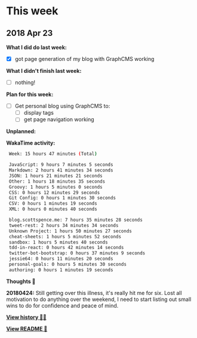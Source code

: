 # This week

## 2018 Apr 23

**What I did do last week:**

* [x] got page generation of my blog with GraphCMS working

**What I didn't finish last week:**

* [ ] nothing!

**Plan for this week:**

* [ ] Get personal blog using GraphCMS to:
  * [ ] display tags
  * [ ] get page navigation working

**Unplanned:**

**WakaTime activity:**

```sh
 Week: 15 hours 47 minutes (Total)

 JavaScript: 9 hours 7 minutes 5 seconds
 Markdown: 2 hours 41 minutes 34 seconds
 JSON: 1 hours 21 minutes 21 seconds
 Other: 1 hours 18 minutes 35 seconds
 Groovy: 1 hours 5 minutes 0 seconds
 CSS: 0 hours 12 minutes 29 seconds
 Git Config: 0 hours 1 minutes 30 seconds
 CSV: 0 hours 1 minutes 19 seconds
 XML: 0 hours 0 minutes 40 seconds

 blog.scottspence.me: 7 hours 35 minutes 28 seconds
 tweet-rest: 2 hours 34 minutes 34 seconds
 Unknown Project: 1 hours 50 minutes 27 seconds
 cheat-sheets: 1 hours 5 minutes 52 seconds
 sandbox: 1 hours 5 minutes 40 seconds
 tdd-in-react: 0 hours 42 minutes 14 seconds
 twitter-bot-bootstrap: 0 hours 37 minutes 9 seconds
 jessie64: 0 hours 11 minutes 20 seconds
 personal-goals: 0 hours 5 minutes 30 seconds
 authoring: 0 hours 1 minutes 19 seconds
```

**Thoughts 💭**

**20180424:** Still getting over this illness, it's really hit me for
six. Lost all motivation to do anything over the weekend, I need to
start listing out small wins to do for confidence and peace of mind.

**[View history 👵👴](history.md#history)**

**[View README 👀](README.md#personal-goals)**

<!-- links -->
